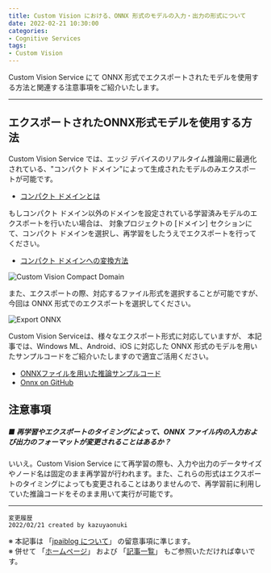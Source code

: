```yaml
---
title: Custom Vision における、ONNX 形式のモデルの入力・出力の形式について
date: 2022-02-21 10:30:00
categories:
- Cognitive Services
tags:
- Custom Vision
---
```

Custom Vision Service にて ONNX 形式でエクスポートされたモデルを使用する方法と関連する注意事項をご紹介いたします。
<br>
***

## エクスポートされたONNX形式モデルを使用する方法

Custom Vision Service では、エッジ デバイスのリアルタイム推論用に最適化されている、"コンパクト ドメイン"によって生成されたモデルのみエクスポートが可能です。

- [コンパクト ドメインとは](https://docs.microsoft.com/ja-jp/azure/cognitive-services/custom-vision-service/select-domain#compact-domains)

もしコンパクト ドメイン以外のドメインを設定されている学習済みモデルのエクスポートを行いたい場合は、
対象プロジェクトの [ドメイン] セクションにて、コンパクト ドメインを選択し、再学習をしたうえでエクスポートを行ってください。

- [コンパクト ドメインへの変換方法](https://docs.microsoft.com/ja-jp/azure/cognitive-services/custom-vision-service/export-your-model#convert-to-a-compact-domain)

![Custom Vision Compact Domain](https://jpaiblog.github.io/images/custom-vision-exported-onnx-format/custom-vision-compact-domain.png)

また、エクスポートの際、対応するファイル形式を選択することが可能ですが、
今回は ONNX 形式でのエクスポートを選択してください。

![Export ONNX](https://jpaiblog.github.io/images/custom-vision-exported-onnx-format/custom-vision-export-onnx.png)

Custom Vision Serviceは、様々なエクスポート形式に対応していますが、
本記事では、Windows ML、Android、iOS に対応した ONNX 形式のモデルを用いたサンプルコードをご紹介いたしますので適宜ご活用ください。

- [ONNXファイルを用いた推論サンプルコード](https://github.com/Azure-Samples/cognitive-services-onnx-customvision-sample)
- [Onnx on GitHub](https://github.com/onnx/onnx)

## 注意事項

##### ■ 再学習やエクスポートのタイミングによって、ONNX ファイル内の入力および出力のフォーマットが変更されることはあるか？

いいえ。Custom Vision Service にて再学習の際も、入力や出力のデータサイズやノード名は固定のまま再学習が行われます。また、これらの形式はエクスポートのタイミングによっても変更されることはありませんので、再学習前に利用していた推論コードをそのまま用いて実行が可能です。

***
`変更履歴`  
`2022/02/21 created by kazuyaonuki`  

※ 本記事は 「[jpaiblog について](https://jpaiblog.github.io/blog/2020/01/01/about-jpaiblog/)」 の留意事項に準じます。  
※ 併せて 「[ホームページ](https://jpaiblog.github.io/blog/)」 および 「[記事一覧](https://jpaiblog.github.io/blog/archives/)」 もご参照いただければ幸いです。